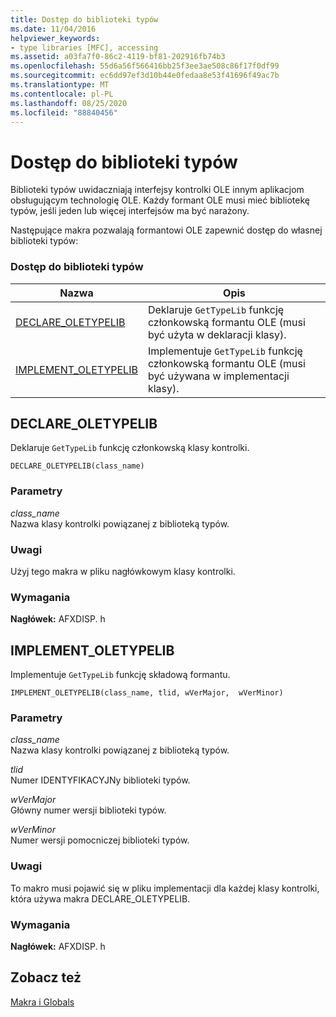 ```yaml
---
title: Dostęp do biblioteki typów
ms.date: 11/04/2016
helpviewer_keywords:
- type libraries [MFC], accessing
ms.assetid: a03fa7f0-86c2-4119-bf81-202916fb74b3
ms.openlocfilehash: 55d6a56f566416bb25f3ee3ae508c86f17f0df99
ms.sourcegitcommit: ec6dd97ef3d10b44e0fedaa8e53f41696f49ac7b
ms.translationtype: MT
ms.contentlocale: pl-PL
ms.lasthandoff: 08/25/2020
ms.locfileid: "88840456"
---
```

# <a name="type-library-access"></a>Dostęp do biblioteki typów

Biblioteki typów uwidaczniają interfejsy kontrolki OLE innym aplikacjom obsługującym technologię OLE. Każdy formant OLE musi mieć bibliotekę typów, jeśli jeden lub więcej interfejsów ma być narażony.

Następujące makra pozwalają formantowi OLE zapewnić dostęp do własnej biblioteki typów:

### <a name="type-library-access"></a>Dostęp do biblioteki typów

|Nazwa|Opis|
|-|-|
|[DECLARE_OLETYPELIB](#declare_oletypelib)|Deklaruje `GetTypeLib` funkcję członkowską formantu OLE (musi być użyta w deklaracji klasy).|
|[IMPLEMENT_OLETYPELIB](#implement_oletypelib)|Implementuje `GetTypeLib` funkcję członkowską formantu OLE (musi być używana w implementacji klasy).|

## <a name="declare_oletypelib"></a><a name="declare_oletypelib"></a> DECLARE_OLETYPELIB

Deklaruje `GetTypeLib` funkcję członkowską klasy kontrolki.

```
DECLARE_OLETYPELIB(class_name)
```

### <a name="parameters"></a>Parametry

*class_name*<br/>
Nazwa klasy kontrolki powiązanej z biblioteką typów.

### <a name="remarks"></a>Uwagi

Użyj tego makra w pliku nagłówkowym klasy kontrolki.

### <a name="requirements"></a>Wymagania

**Nagłówek:** AFXDISP. h

## <a name="implement_oletypelib"></a><a name="implement_oletypelib"></a> IMPLEMENT_OLETYPELIB

Implementuje `GetTypeLib` funkcję składową formantu.

```
IMPLEMENT_OLETYPELIB(class_name, tlid, wVerMajor,  wVerMinor)
```

### <a name="parameters"></a>Parametry

*class_name*<br/>
Nazwa klasy kontrolki powiązanej z biblioteką typów.

*tlid*<br/>
Numer IDENTYFIKACYJNy biblioteki typów.

*wVerMajor*<br/>
Główny numer wersji biblioteki typów.

*wVerMinor*<br/>
Numer wersji pomocniczej biblioteki typów.

### <a name="remarks"></a>Uwagi

To makro musi pojawić się w pliku implementacji dla każdej klasy kontrolki, która używa makra DECLARE_OLETYPELIB.

### <a name="requirements"></a>Wymagania

**Nagłówek:** AFXDISP. h

## <a name="see-also"></a>Zobacz też

[Makra i Globals](../../mfc/reference/mfc-macros-and-globals.md)
